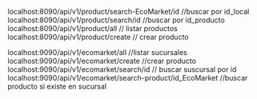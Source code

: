 localhost:8090/api/v1/product/search-EcoMarket/id    //buscar por id_local 
localhost:8090/api/v1/product/search/id               //buscar por id_producto
localhost:8090/api/v1/product/all                    // listar productos 
localhost:8090/api/v1/product/create                 // crear producto



localhost:9090/api/v1/ecomarket/all                 //listar sucursales
localhost:9090/api/v1/ecomarket/create              //crear producto
localhost:9090/api/v1/ecomarket/search/id           // buscar suscursal por id 
localhost:9090/api/v1/ecomarket/search-product/id_EcoMarket       //buscar producto si existe en sucursal         

